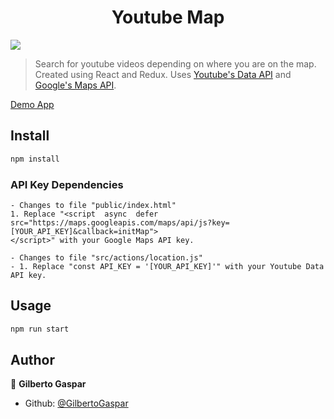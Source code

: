 
<h1 align="center">Youtube Map </h1>
<p>
  <img src="https://img.shields.io/badge/version-1.0-blue.svg?cacheSeconds=2592000" />
</p>

> Search for youtube videos depending on where you are on the map. Created using React and Redux. Uses [Youtube's Data API](https://developers.google.com/youtube/v3/) and [Google's Maps API](https://developers.google.com/maps/documentation/javascript/tutorial).

[Demo App](https://youtube-map.netlify.com/)

## Install

```sh
npm install
```
### API Key Dependencies
```
- Changes to file "public/index.html"
1. Replace "<script  async  defer
src="https://maps.googleapis.com/maps/api/js?key=[YOUR_API_KEY]&callback=initMap">
</script>" with your Google Maps API key.

- Changes to file "src/actions/location.js"
- 1. Replace "const API_KEY = '[YOUR_API_KEY]'" with your Youtube Data API key.
```

## Usage

```sh
npm run start
```

## Author

👤 **Gilberto Gaspar**

* Github: [@GilbertoGaspar](https://github.com/GilbertoGaspar)

